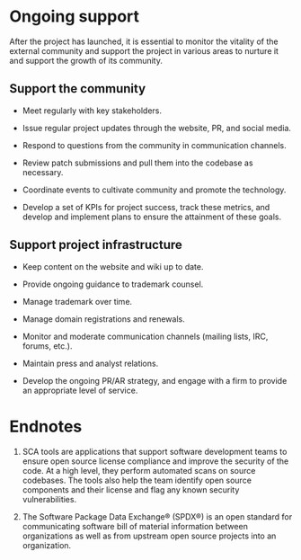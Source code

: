 
Ongoing support
===============

After the project has launched, it is essential to monitor the
vitality of the external community and support the project in various
areas to nurture it and support the growth of its community.

Support the community
---------------------

-   Meet regularly with key stakeholders.

-   Issue regular project updates through the website, PR, and social
    media.

-   Respond to questions from the community in communication channels.

-   Review patch submissions and pull them into the codebase as
    necessary.

-   Coordinate events to cultivate community and promote the technology.

-   Develop a set of KPIs for project success, track these metrics, and
    develop and implement plans to ensure the attainment of these goals.

 Support project infrastructure
------------------------------

-   Keep content on the website and wiki up to date.

-   Provide ongoing guidance to trademark counsel.

-   Manage trademark over time.

-   Manage domain registrations and renewals.

-   Monitor and moderate communication channels (mailing lists, IRC,
    forums, etc.).

-   Maintain press and analyst relations.

-   Develop the ongoing PR/AR strategy, and engage with a firm to
    provide an appropriate level of service.

Endnotes
========

1.  SCA tools are applications that support software development teams
    to ensure open source license compliance and improve the security of
    the code. At a high level, they perform automated scans on source
    codebases. The tools also help the team identify open source
    components and their license and flag any known security
    vulnerabilities.

2.  The Software Package Data Exchange® (SPDX®) is an open standard for
    communicating software bill of material information between
    organizations as well as from upstream open source projects into an
    organization.

